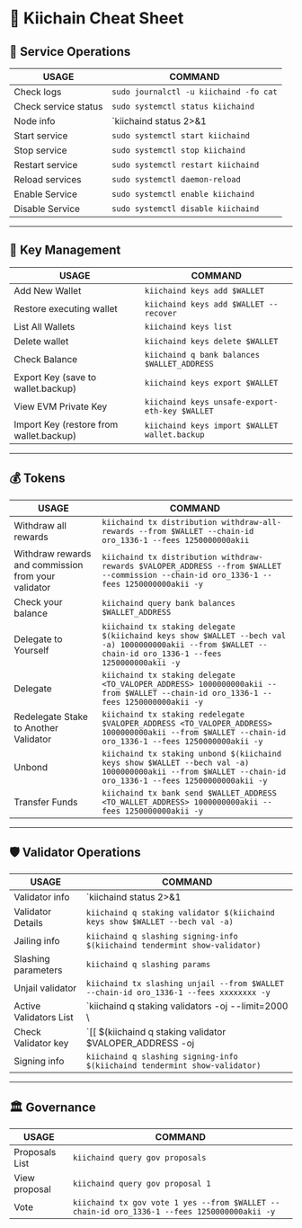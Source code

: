 # 📑 Kiichain Cheat Sheet

## 🔧 Service Operations
**USAGE** | **COMMAND**
---|---
Check logs | `sudo journalctl -u kiichaind -fo cat`<br>
Check service status | `sudo systemctl status kiichaind`<br>
Node info | `kiichaind status 2>&1 | jq`<br>
Start service | `sudo systemctl start kiichaind`<br>
Stop service | `sudo systemctl stop kiichaind`<br>
Restart service | `sudo systemctl restart kiichaind`<br>
Reload services | `sudo systemctl daemon-reload`<br>
Enable Service | `sudo systemctl enable kiichaind`<br>
Disable Service | `sudo systemctl disable kiichaind`<br>

---

## 🔑 Key Management
**USAGE** | **COMMAND**
---|---
Add New Wallet | `kiichaind keys add $WALLET`<br>
Restore executing wallet | `kiichaind keys add $WALLET --recover`<br>
List All Wallets | `kiichaind keys list`<br>
Delete wallet | `kiichaind keys delete $WALLET`<br>
Check Balance | `kiichaind q bank balances $WALLET_ADDRESS`<br>
Export Key (save to wallet.backup) | `kiichaind keys export $WALLET`<br>
View EVM Private Key | `kiichaind keys unsafe-export-eth-key $WALLET`<br>
Import Key (restore from wallet.backup) | `kiichaind keys import $WALLET wallet.backup`<br>

---

## 💰 Tokens
**USAGE** | **COMMAND**
---|---
Withdraw all rewards | `kiichaind tx distribution withdraw-all-rewards --from $WALLET --chain-id oro_1336-1 --fees 1250000000akii`<br>
Withdraw rewards and commission from your validator | `kiichaind tx distribution withdraw-rewards $VALOPER_ADDRESS --from $WALLET --commission --chain-id oro_1336-1 --fees 1250000000akii -y`<br>
Check your balance | `kiichaind query bank balances $WALLET_ADDRESS`<br>
Delegate to Yourself | `kiichaind tx staking delegate $(kiichaind keys show $WALLET --bech val -a) 1000000000akii --from $WALLET --chain-id oro_1336-1 --fees 1250000000akii -y`<br>
Delegate | `kiichaind tx staking delegate <TO_VALOPER_ADDRESS> 1000000000akii --from $WALLET --chain-id oro_1336-1 --fees 1250000000akii -y`<br>
Redelegate Stake to Another Validator | `kiichaind tx staking redelegate $VALOPER_ADDRESS <TO_VALOPER_ADDRESS> 1000000000akii --from $WALLET --chain-id oro_1336-1 --fees 1250000000akii -y`<br>
Unbond | `kiichaind tx staking unbond $(kiichaind keys show $WALLET --bech val -a) 1000000000akii --from $WALLET --chain-id oro_1336-1 --fees 12500000000akii -y`<br>
Transfer Funds | `kiichaind tx bank send $WALLET_ADDRESS <TO_WALLET_ADDRESS> 1000000000akii --fees 1250000000akii -y`<br>

---

## 🛡️ Validator Operations
**USAGE** | **COMMAND**
---|---
Validator info | `kiichaind status 2>&1 | jq`<br>
Validator Details | `kiichaind q staking validator $(kiichaind keys show $WALLET --bech val -a)`<br>
Jailing info | `kiichaind q slashing signing-info $(kiichaind tendermint show-validator)`<br>
Slashing parameters | `kiichaind q slashing params`<br>
Unjail validator | `kiichaind tx slashing unjail --from $WALLET --chain-id oro_1336-1 --fees xxxxxxxx -y`<br>
Active Validators List | `kiichaind q staking validators -oj --limit=2000 \ | jq '.validators[] | select(.status=="BOND_STATUS_BONDED")' \ | jq -r '(.tokens|tonumber/pow(10;6)|floor|tostring) + " " + .description.moniker' \ | sort -gr | nl`<br>
Check Validator key | `[[ $(kiichaind q staking validator $VALOPER_ADDRESS -oj | jq -r .consensus_pubkey.key) = $(kiichaind status | jq -r .ValidatorInfo.PubKey.value) ]] && echo -e "Your key status is ok" || echo -e "Your key status is error"`<br>
Signing info | `kiichaind q slashing signing-info $(kiichaind tendermint show-validator)`<br>

---

## 🏛 Governance
**USAGE** | **COMMAND**
---|---
Proposals List | `kiichaind query gov proposals`<br>
View proposal | `kiichaind query gov proposal 1`<br>
Vote | `kiichaind tx gov vote 1 yes --from $WALLET --chain-id oro_1336-1 --fees 1250000000akii -y`<br>
